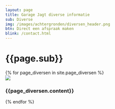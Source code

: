```yaml
---
layout: page
title: Garage Jagt diverse informatie
sub: Diverse
img: /images/achtergronden/diversen_header.png
btn: Direct een afspraak maken
blink: /contact.html
---
```

<div class="portfolio text-center pt-60 pt-lg-100 pb-45 pt-sm-30 pb-lg-70" id="portfolio-3">
  <div class="container">
    <div class="row">
      <div class="col-12">
        <h1 class="mb-40">{{page.sub}}</h1>
      </div>
    </div>
    <div class="row">
      {% for page_diversen in site.page_diversen %}
      <div class="col-12 col-sm-6 col-lg-4 mb-15 mb-sm-30">
        <div class="card"><img class="image pic-md" src="{{page_diversen.img}}"/>
          <div class="thumbstyle p-30 ph-30">
            <h3>{{page_diversen.content}}</h3>
          </div>
        </div>
      </div>
      {% endfor %}
</div>